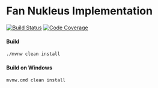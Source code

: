 # Fan Nukleus Implementation

[![Build Status][build-status-image]][build-status]
[![Code Coverage][code-coverage-image]][code-coverage]

#### Build
```bash
./mvnw clean install
```
#### Build on Windows
```bash
mvnw.cmd clean install
```

[build-status-image]: https://travis-ci.com/reaktivity/nukleus-fan.java.svg?branch=develop
[build-status]: https://travis-ci.com/reaktivity/nukleus-fan.java
[code-coverage-image]: https://codecov.io/gh/reaktivity/nukleus-fan.java/branch/develop/graph/badge.svg
[code-coverage]: https://codecov.io/gh/reaktivity/nukleus-fan.java
